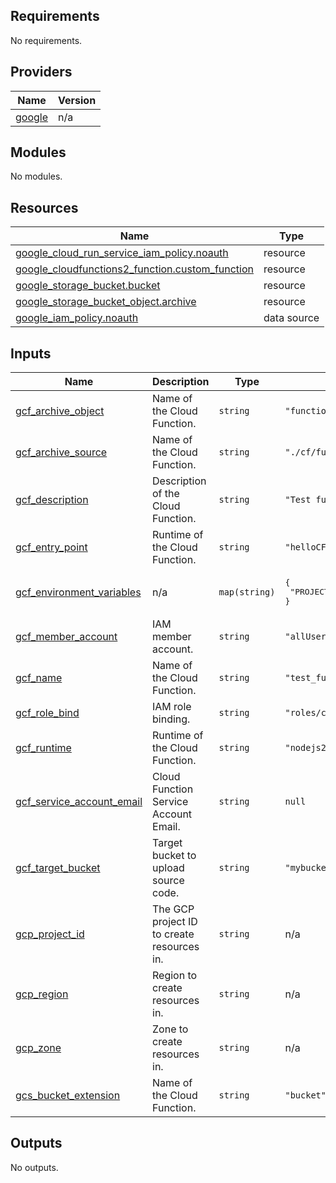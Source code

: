 ## Requirements

No requirements.

## Providers

| Name | Version |
|------|---------|
| <a name="provider_google"></a> [google](#provider\_google) | n/a |

## Modules

No modules.

## Resources

| Name | Type |
|------|------|
| [google_cloud_run_service_iam_policy.noauth](https://registry.terraform.io/providers/hashicorp/google/latest/docs/resources/cloud_run_service_iam_policy) | resource |
| [google_cloudfunctions2_function.custom_function](https://registry.terraform.io/providers/hashicorp/google/latest/docs/resources/cloudfunctions2_function) | resource |
| [google_storage_bucket.bucket](https://registry.terraform.io/providers/hashicorp/google/latest/docs/resources/storage_bucket) | resource |
| [google_storage_bucket_object.archive](https://registry.terraform.io/providers/hashicorp/google/latest/docs/resources/storage_bucket_object) | resource |
| [google_iam_policy.noauth](https://registry.terraform.io/providers/hashicorp/google/latest/docs/data-sources/iam_policy) | data source |

## Inputs

| Name | Description | Type | Default | Required |
|------|-------------|------|---------|:--------:|
| <a name="input_gcf_archive_object"></a> [gcf\_archive\_object](#input\_gcf\_archive\_object) | Name of the Cloud Function. | `string` | `"function.zip"` | no |
| <a name="input_gcf_archive_source"></a> [gcf\_archive\_source](#input\_gcf\_archive\_source) | Name of the Cloud Function. | `string` | `"./cf/function.zip"` | no |
| <a name="input_gcf_description"></a> [gcf\_description](#input\_gcf\_description) | Description of the Cloud Function. | `string` | `"Test function description"` | no |
| <a name="input_gcf_entry_point"></a> [gcf\_entry\_point](#input\_gcf\_entry\_point) | Runtime of the Cloud Function. | `string` | `"helloCF"` | no |
| <a name="input_gcf_environment_variables"></a> [gcf\_environment\_variables](#input\_gcf\_environment\_variables) | n/a | `map(string)` | <pre>{<br>  "PROJECT_ID": "undefined"<br>}</pre> | no |
| <a name="input_gcf_member_account"></a> [gcf\_member\_account](#input\_gcf\_member\_account) | IAM member account. | `string` | `"allUsers"` | no |
| <a name="input_gcf_name"></a> [gcf\_name](#input\_gcf\_name) | Name of the Cloud Function. | `string` | `"test_function"` | no |
| <a name="input_gcf_role_bind"></a> [gcf\_role\_bind](#input\_gcf\_role\_bind) | IAM role binding. | `string` | `"roles/cloudfunctions.invoker"` | no |
| <a name="input_gcf_runtime"></a> [gcf\_runtime](#input\_gcf\_runtime) | Runtime of the Cloud Function. | `string` | `"nodejs20"` | no |
| <a name="input_gcf_service_account_email"></a> [gcf\_service\_account\_email](#input\_gcf\_service\_account\_email) | Cloud Function Service Account Email. | `string` | `null` | no |
| <a name="input_gcf_target_bucket"></a> [gcf\_target\_bucket](#input\_gcf\_target\_bucket) | Target bucket to upload source code. | `string` | `"mybucket"` | no |
| <a name="input_gcp_project_id"></a> [gcp\_project\_id](#input\_gcp\_project\_id) | The GCP project ID to create resources in. | `string` | n/a | yes |
| <a name="input_gcp_region"></a> [gcp\_region](#input\_gcp\_region) | Region to create resources in. | `string` | n/a | yes |
| <a name="input_gcp_zone"></a> [gcp\_zone](#input\_gcp\_zone) | Zone to create resources in. | `string` | n/a | yes |
| <a name="input_gcs_bucket_extension"></a> [gcs\_bucket\_extension](#input\_gcs\_bucket\_extension) | Name of the Cloud Function. | `string` | `"bucket"` | no |

## Outputs

No outputs.

